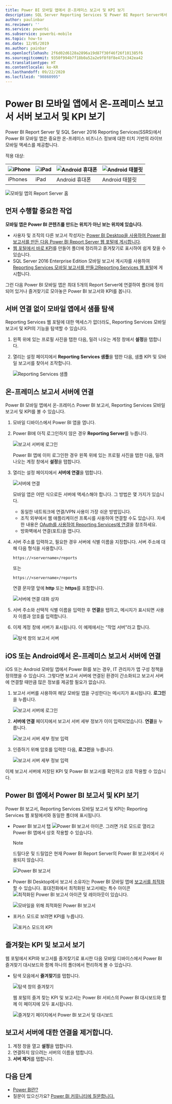 ```yaml
---
title: Power BI 모바일 앱에서 온-프레미스 보고서 및 KPI 보기
description: SQL Server Reporting Services 및 Power BI Report Server에서 Power BI 모바일 앱은 온-프레미스 비즈니스 정보에 대한 터치 기반 라이브 모바일 액세스를 제공합니다.
author: paulinbar
ms.reviewer: ''
ms.service: powerbi
ms.subservice: powerbi-mobile
ms.topic: how-to
ms.date: 12/05/2019
ms.author: painbar
ms.openlocfilehash: 2f6d02d6128a2896a19d87f30f46f26f101385f6
ms.sourcegitcommit: 9350f994b7f18b0a52a2e9f8f8f8e472c342ea42
ms.translationtype: HT
ms.contentlocale: ko-KR
ms.lasthandoff: 09/22/2020
ms.locfileid: "90860995"
---
```

# <a name="view-on-premises-report-server-reports-and-kpis-in-the-power-bi-mobile-apps"></a>Power BI 모바일 앱에서 온-프레미스 보고서 서버 보고서 및 KPI 보기

Power BI Report Server 및 SQL Server 2016 Reporting Services(SSRS)에서 Power BI 모바일 앱은 중요한 온-프레미스 비즈니스 정보에 대한 터치 기반의 라이브 모바일 액세스를 제공합니다.

적용 대상:

| ![iPhone](./media/mobile-app-ssrs-kpis-mobile-on-premises-reports/iphone-logo-50-px.png) | ![iPad](./media/mobile-app-ssrs-kpis-mobile-on-premises-reports/ipad-logo-50-px.png) | ![Android 휴대폰](./media/mobile-app-ssrs-kpis-mobile-on-premises-reports/android-phone-logo-50-px.png) | ![Android 태블릿](./media/mobile-app-ssrs-kpis-mobile-on-premises-reports/android-tablet-logo-50-px.png) |
|:--- |:--- |:--- |:--- |
| iPhones |iPad |Android 휴대폰 |Android 태블릿 |


![모바일 앱의 Report Server 홈](./media/mobile-app-ssrs-kpis-mobile-on-premises-reports/power-bi-ipad-pbi-report-server-home.png)

## <a name="first-things-first"></a>먼저 수행할 중요한 작업
**모바일 앱은 Power BI 콘텐츠를 만드는 위치가 아닌 보는 위치에 있습니다.**

* 사용자 및 조직의 다른 보고서 작성자는 [Power BI Desktop을 사용하여 Power BI 보고서를 만든 다음 Power BI Report Server 웹 포털에 게시합니다](../../report-server/quickstart-create-powerbi-report.md). 
* [웹 포털에서 바로 KPI](/sql/reporting-services/working-with-kpis-in-reporting-services)를 만들어 폴더에 정리하고 즐겨찾기로 표시하여 쉽게 찾을 수 있습니다. 
* SQL Server 2016 Enterprise Edition 모바일 보고서 게시자를 사용하여 [Reporting Services 모바일 보고서를 만들고](/sql/reporting-services/mobile-reports/create-mobile-reports-with-sql-server-mobile-report-publisher)[Reporting Services 웹 포털](/sql/reporting-services/web-portal-ssrs-native-mode)에 게시합니다.  

그런 다음 Power BI 모바일 앱은 최대 5개의 Report Server에 연결하여 폴더에 정리되어 있거나 즐겨찾기로 모아놓은 Power BI 보고서와 KPI를 봅니다. 

## <a name="explore-samples-in-the-mobile-apps-without-a-server-connection"></a>서버 연결 없이 모바일 앱에서 샘플 탐색
Reporting Services 웹 포털에 대한 액세스가 없더라도, Reporting Services 모바일 보고서 및 KPI의 기능을 탐색할 수 있습니다. 

1. 왼쪽 위에 있는 프로필 사진을 탭한 다음, 밀려 나오는 계정 창에서 **설정**을 탭합니다.

2. 열리는 설정 페이지에서 **Reporting Services 샘플**을 탭한 다음, 샘플 KPI 및 모바일 보고서를 찾아서 조작합니다.
   
   ![Reporting Services 샘플](./media/mobile-app-ssrs-kpis-mobile-on-premises-reports/power-bi-iphone-ssrs-samples.png)

## <a name="connect-to-an-on-premises-report-server"></a>온-프레미스 보고서 서버에 연결
Power BI 모바일 앱에서 온-프레미스 Power BI 보고서, Reporting Services 모바일 보고서 및 KPI를 볼 수 있습니다. 

1. 모바일 디바이스에서 Power BI 앱을 엽니다.
2. Power BI에 아직 로그인하지 않은 경우 **Reporting Server**를 누릅니다.
   
   ![보고서 서버에 로그인](./media/mobile-app-ssrs-kpis-mobile-on-premises-reports/power-bi-connect-to-rs-login.png)
   
   Power BI 앱에 이미 로그인한 경우 왼쪽 위에 있는 프로필 사진을 탭한 다음, 밀려 나오는 계정 창에서 **설정**을 탭합니다.
3. 열리는 설정 페이지에서 **서버에 연결**을 탭합니다.
   
    ![서버에 연결](./media/mobile-app-ssrs-kpis-mobile-on-premises-reports/power-bi-android-server-sign-in.png)

    모바일 앱은 어떤 식으로든 서버에 액세스해야 합니다. 그 방법은 몇 가지가 있습니다.
     * 동일한 네트워크에 연결/VPN 사용이 가장 쉬운 방법입니다.
     * 조직 외부에서 웹 애플리케이션 프록시를 사용하여 연결할 수도 있습니다. 자세한 내용은 [OAuth를 사용하여 Reporting Services에 연결](mobile-oauth-ssrs.md)을 참조하세요.
     * 방화벽에서 연결(포트)을 엽니다.

4. 서버 주소를 입력하고, 필요한 경우 서버에 식별 이름을 지정합니다. 서버 주소에 대해 다음 형식을 사용합니다.
   
     `https://<servername>/reports`
   
     또는
   
     `https://<servername>/reports`
   
   연결 문자열 앞에 **http** 또는 **https**를 포함합니다.
   
    ![서버에 연결 대화 상자](./media/mobile-app-ssrs-kpis-mobile-on-premises-reports/power-bi-ios-connect-to-server-dialog.png)
5. 서버 주소와 선택적 식별 이름을 입력한 후 **연결**을 탭하고, 메시지가 표시되면 사용자 이름과 암호를 입력합니다.
6. 이제 계정 창에 서버가 표시됩니다. 이 예제에서는 “작업 서버”라고 합니다.
   
   ![탐색 창의 보고서 서버](./media/mobile-app-ssrs-kpis-mobile-on-premises-reports/power-bi-iphone-left-nav-report-server.png)

## <a name="connect-to-an-on-premises-report-server-in-ios-or-android"></a>iOS 또는 Android에서 온-프레미스 보고서 서버에 연결

iOS 또는 Android 모바일 앱에서 Power BI를 보는 경우, IT 관리자가 앱 구성 정책을 정의했을 수 있습니다. 그렇다면 보고서 서버에 연결된 환경이 간소화되고 보고서 서버에 연결할 때만큼 많은 정보를 제공할 필요가 없습니다. 

1. 보고서 서버를 사용하여 해당 모바일 앱을 구성한다는 메시지가 표시됩니다. **로그인**을 누릅니다.

    ![보고서 서버에 로그인](./media/mobile-app-ssrs-kpis-mobile-on-premises-reports/power-bi-config-server-sign-in.png)

2.  **서버에 연결** 페이지에서 보고서 서버 세부 정보가 이미 입력되었습니다. **연결**을 누릅니다.

    ![보고서 서버 세부 정보 입력](./media/mobile-app-ssrs-kpis-mobile-on-premises-reports/power-bi-ios-remote-configure-connect-server.png)

3. 인증하기 위해 암호를 입력한 다음, **로그인**을 누릅니다. 

    ![보고서 서버 세부 정보 입력](./media/mobile-app-ssrs-kpis-mobile-on-premises-reports/power-bi-config-server-address.png)

이제 보고서 서버에 저장된 KPI 및 Power BI 보고서를 확인하고 상호 작용할 수 있습니다.

## <a name="view-power-bi-reports-and-kpis-in-the-power-bi-app"></a>Power BI 앱에서 Power BI 보고서 및 KPI 보기
Power BI 보고서, Reporting Services 모바일 보고서 및 KPI는 Reporting Services 웹 포털에서와 동일한 폴더에 표시됩니다. 

* Power BI 보고서 탭 ![Power BI 보고서 아이콘](./media/mobile-app-ssrs-kpis-mobile-on-premises-reports/power-bi-rs-mobile-report-icon.png). 그러면 가로 모드로 열리고 Power BI 앱에서 상호 작용할 수 있습니다.

    > [!NOTE]
  > 드릴다운 및 드릴업은 현재 Power BI Report Server의 Power BI 보고서에서 사용되지 않습니다.
  
    ![Power BI 보고서](./media/mobile-app-ssrs-kpis-mobile-on-premises-reports/power-bi-iphone-report-server-report.png)
* Power BI Desktop에서 보고서 소유자는 Power BI 모바일 앱에 [보고서를 최적화](../../create-reports/desktop-create-phone-report.md)할 수 있습니다. 휴대전화에서 최적화된 보고서에는 특수 아이콘 ![최적화된 Power BI 보고서 아이콘](./media/mobile-app-ssrs-kpis-mobile-on-premises-reports/power-bi-rs-mobile-optimized-icon.png) 및 레이아웃이 있습니다.
  
    ![모바일을 위해 최적화된 Power BI 보고서](./media/mobile-app-ssrs-kpis-mobile-on-premises-reports/power-bi-rs-mobile-optimized-report.png)
* 포커스 모드로 보려면 KPI를 누릅니다.
  
    ![포커스 모드의 KPI](./media/mobile-app-ssrs-kpis-mobile-on-premises-reports/pbi_ipad_ssmrp_tile.png)

## <a name="view-your-favorite-kpis-and-reports"></a>즐겨찾는 KPI 및 보고서 보기
웹 포털에서 KPI와 보고서를 즐겨찾기로 표시한 다음 모바일 디바이스에서 Power BI 즐겨찾기 대시보드와 함께 하나의 폴더에서 편리하게 볼 수 있습니다.

* 탐색 모음에서 **즐겨찾기**를 탭합니다.
  
   ![탐색 창의 즐겨찾기](./media/mobile-app-ssrs-kpis-mobile-on-premises-reports/power-bi-ipad-faves-pbi-report-server-update.png)
  
   웹 포털의 즐겨 찾는 KPI 및 보고서는 Power BI 서비스의 Power BI 대시보드와 함께 이 페이지에 모두 표시됩니다.
  
   ![즐겨찾기 페이지에서 Power BI 보고서 및 대시보드](./media/mobile-app-ssrs-kpis-mobile-on-premises-reports/power-bi-ipad-favorites.png)

## <a name="remove-a-connection-to-a-report-server"></a>보고서 서버에 대한 연결을 제거합니다.
1. 계정 창을 열고 **설정**을 탭합니다.
2. 연결하지 않으려는 서버의 이름을 탭합니다.
3. **서버 제거**를 탭합니다.

## <a name="next-steps"></a>다음 단계
* [Power BI란?](../../fundamentals/power-bi-overview.md)  
* 질문이 있으신가요? [Power BI 커뮤니티에 질문합니다.](https://community.powerbi.com/)